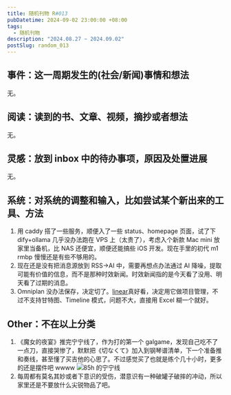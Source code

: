 ```yaml
---
title: 随机刊物 R#013
pubDatetime: 2024-09-02 23:00:00 +08:00
tags:
  - 随机刊物
description: "2024.08.27 ~ 2024.09.02"
postSlug: random_013
---
```


## 事件：这一周期发生的(社会/新闻)事情和想法

无。

## 阅读：读到的书、文章、视频，摘抄或者想法

无。

## 灵感：放到 inbox 中的待办事项，原因及处置进展

无。

## 系统：对系统的调整和输入，比如尝试某个新出来的工具、方法

1. 用 caddy 搭了一些服务，顺便入了一些 status、homepage 页面，试了下 dify+ollama 几乎没办法跑在 VPS 上（太贵了），考虑入个新款 Mac mini 放家里当备机，比 NAS 还便宜，顺便还能搞些 iOS 开发。现在手里的初代 m1 rmbp 慢慢还是有些不够用的。
2. 现在还是没有把消息源放到 RSS->AI 中，需要再想点办法通过 AI 降噪，提取可能有价值的信息，而不是那种时效新闻。时效新闻指的是今天看了没用、明天看了过期的消息。
3. Omniplan 没办法保存，决定切了。[linear](linear.app)真好看，决定用它做项目管理，不过不支持甘特图、Timeline 模式，问题不大，直接用 Excel 糊一个就好。

## Other：不在以上分类

1. 《魔女的夜宴》推完宁宁线了，作为打的第一个 galgame，发现自己吃不了一点刀，直接哭惨了，默默把《切なくて》加入到钢琴谱清单，下一个准备推和奏线，甚至懂了买吉他的心思了。不过感觉买了也就是练个几十小时，更多的还是摆件吧 wwww
   ![85h 的宁宁线](https://img.sakanano.moe/file/sakanano/public/images/article/R013-01.jpg)
2. 每周都有莫名其妙或者下意识的受伤，潜意识有一种破罐子破摔的冲动，所以家里还是不要放什么尖锐物品了吧。
